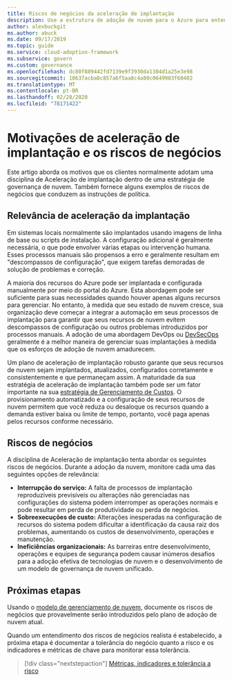```yaml
---
title: Riscos de negócios da aceleração de implantação
description: Use a estrutura de adoção de nuvem para o Azure para entender os riscos de negócios da disciplina de aceleração de implantação, que pode ser usada na estratégia de governança.
author: alexbuckgit
ms.author: abuck
ms.date: 09/17/2019
ms.topic: guide
ms.service: cloud-adoption-framework
ms.subservice: govern
ms.custom: governance
ms.openlocfilehash: dc80f889442fd7139e9f3930da1304d1a25e3e98
ms.sourcegitcommit: 10637acba8c857a6f5aa8c4a80c0649903f60402
ms.translationtype: MT
ms.contentlocale: pt-BR
ms.lasthandoff: 02/28/2020
ms.locfileid: "78171422"
---
```

# <a name="deployment-acceleration-motivations-and-business-risks"></a>Motivações de aceleração de implantação e os riscos de negócios

Este artigo aborda os motivos que os clientes normalmente adotam uma disciplina de Aceleração de implantação dentro de uma estratégia de governança de nuvem. Também fornece alguns exemplos de riscos de negócios que conduzem as instruções de política.

<!-- markdownlint-disable MD026 -->

## <a name="deployment-acceleration-relevancy"></a>Relevância de aceleração da implantação

Em sistemas locais normalmente são implantados usando imagens de linha de base ou scripts de instalação. A configuração adicional é geralmente necessária, o que pode envolver várias etapas ou intervenção humana. Esses processos manuais são propensos a erro e geralmente resultam em "descompassos de configuração", que exigem tarefas demoradas de solução de problemas e correção.

A maioria dos recursos do Azure pode ser implantada e configurada manualmente por meio do portal do Azure. Esta abordagem pode ser suficiente para suas necessidades quando houver apenas alguns recursos para gerenciar. No entanto, à medida que seu estado de nuvem cresce, sua organização deve começar a integrar a automação em seus processos de implantação para garantir que seus recursos de nuvem evitem descompassos de configuração ou outros problemas introduzidos por processos manuais. A adoção de uma abordagem DevOps ou [DevSecOps](https://www.microsoft.com/en-us/securityengineering/devsecops) geralmente é a melhor maneira de gerenciar suas implantações à medida que os esforços de adoção de nuvem amadurecem.

<!-- "en-us" location is required for the URL above. -->

Um plano de aceleração de implantação robusto garante que seus recursos de nuvem sejam implantados, atualizados, configurados corretamente e consistentemente e que permaneçam assim. A maturidade da sua estratégia de aceleração de implantação também pode ser um fator importante na sua [estratégia de Gerenciamento de Custos](../cost-management/index.md). O provisionamento automatizado e a configuração de seus recursos de nuvem permitem que você reduza ou desaloque os recursos quando a demanda estiver baixa ou limite de tempo, portanto, você paga apenas pelos recursos conforme necessário.

## <a name="business-risk"></a>Riscos de negócios

A disciplina de Aceleração de implantação tenta abordar os seguintes riscos de negócios. Durante a adoção da nuvem, monitore cada uma das seguintes opções de relevância:

- **Interrupção do serviço:** A falta de processos de implantação reproduzíveis previsíveis ou alterações não gerenciadas nas configurações do sistema podem interromper as operações normais e pode resultar em perda de produtividade ou perda de negócios.
- **Sobreexecuções de custo:** Alterações inesperadas na configuração de recursos do sistema podem dificultar a identificação da causa raiz dos problemas, aumentando os custos de desenvolvimento, operações e manutenção.
- **Ineficiências organizacionais:** As barreiras entre desenvolvimento, operações e equipes de segurança podem causar inúmeros desafios para a adoção efetiva de tecnologias de nuvem e o desenvolvimento de um modelo de governança de nuvem unificado.

## <a name="next-steps"></a>Próximas etapas

Usando o [modelo de gerenciamento de nuvem](./template.md), documente os riscos de negócios que provavelmente serão introduzidos pelo plano de adoção de nuvem atual.

Quando um entendimento dos riscos de negócios realista é estabelecido, a próxima etapa é documentar a tolerância do negócio quanto a risco e os indicadores e métricas de chave para monitorar essa tolerância.

> [!div class="nextstepaction"]
> [Métricas, indicadores e tolerância a risco](./metrics-tolerance.md)
